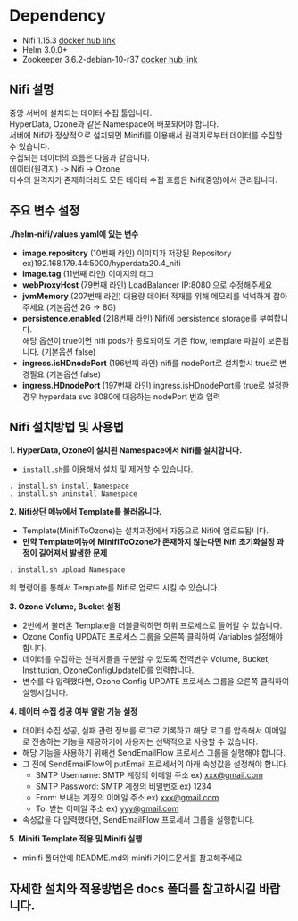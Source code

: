 # Dependency

- Nifi 1.15.3 [docker hub link](https://hub.docker.com/r/apache/nifi/tags)
- Helm 3.0.0+
- Zookeeper 3.6.2-debian-10-r37 [docker hub link](https://hub.docker.com/r/bitnami/zookeeper/tags?page=1&name=3.6.2-debian-10-r37)

## Nifi 설명

중앙 서버에 설치되는 데이터 수집 툴입니다. \
HyperData, Ozone과 같은 Namespace에 배포되어야 합니다. \
서버에 Nifi가 정상적으로 설치되면 Minifi를 이용해서 원격지로부터 데이터를 수집할 수 있습니다. \
수집되는 데이터의 흐름은 다음과 같습니다. \
데이터(원격지) -> Nifi -> Ozone \
다수의 원격지가 존재하더라도 모든 데이터 수집 흐름은 Nifi(중앙)에서 관리됩니다. 

## 주요 변수 설정
**./helm-nifi/values.yaml에 있는 변수**
- **image.repository** (10번째 라인) 이미지가 저장된 Repository \
    ex)192.168.179.44:5000/hyperdata20.4_nifi
- **image.tag** (11번째 라인) 이미지의 태그
- **webProxyHost** (79번째 라인) LoadBalancer IP:8080 으로 수정해주세요
- **jvmMemory** (207번째 라인) 대용량 데이터 적재를 위해 메모리를 넉넉하게 잡아주세요 (기본옵션 2G -> 8G) 
- **persistence.enabled** (218번째 라인) Nifi에 persistence storage를 부여합니다. \
   해당 옵션이 true이면 nifi pods가 종료되어도 기존 flow, template 파일이 보존됩니다. (기본옵션 false)
- **ingress.isHDnodePort** (196번째 라인) nifi를 nodePort로 설치할시 true로 변경필요 (기본옵션 false)
- **ingress.HDnodePort** (197번째 라인) ingress.isHDnodePort를 true로 설정한 경우 hyperdata svc 8080에 대응하는 nodePort 번호 입력

## Nifi 설치방법 및 사용법

**1. HyperData, Ozone이 설치된 Namespace에서 Nifi를 설치합니다.** 
  - `install.sh`를 이용해서 설치 및 제거할 수  있습니다. 
  ```
  . install.sh install Namespace
  . install.sh uninstall Namespace
  ```  

**2. Nifi상단 메뉴에서 Template를 불러옵니다.** 
  - Template(MinifiToOzone)는 설치과정에서 자동으로 Nifi에 업로드됩니다. 
  - **만약 Template메뉴에 MinifiToOzone가 존재하지 않는다면 Nifi 초기화설정 과정이 길어져서 발생한 문제** 
  ```
  . install.sh upload Namespace
  ```      
  위 명령어를 통해서 Template를 Nifi로 업로드 시킬 수 있습니다.

**3. Ozone Volume, Bucket 설정** 
  - 2번에서 불러온 Template을 더블클릭하면 하위 프로세스로 들어갈 수 있습니다. 
  - Ozone Config UPDATE 프로세스 그룹을 오른쪽 클릭하여 Variables 설정해야 합니다. 
  - 데이터를 수집하는 원격지들을 구분할 수 있도록 전역변수 Volume, Bucket, Institution, OzoneConfigUpdateID를 입력합니다. 
  - 변수를 다 입력했다면, Ozone Config UPDATE 프로세스 그룹을 오른쪽 클릭하여 실행시킵니다. 

**4. 데이터 수집 성공 여부 알람 기능 설정**
  - 데이터 수집 성공, 실패 관련 정보를 로그로 기록하고 해당 로그를 압축해서 이메일로 전송하는 기능을 제공하기에 사용자는 선택적으로 사용할 수 있습니다.
  - 해당 기능을 사용하기 위해선 SendEmailFlow 프로세스 그룹을 실행해야 합니다.
  - 그 전에 SendEmailFlow의 putEmail 프로세서의 아래 속성값을 설정해야 합니다.
    * SMTP Username: SMTP 계정의 이메일 주소 ex) xxx@gmail.com
    * SMTP Password: SMTP 계정의 비밀번호 ex) 1234
    * From: 보내는 계정의 이메일 주소 ex) xxx@gmail.com
    * To: 받는 이메일 주소 ex) yyy@gmail.com
  - 속성값을 다 입력했다면, SendEmailFlow 프로세서 그룹을 실행합니다.

**5. Minifi Template 적용 및 Minifi 실행** 
  - minifi 폴더안에 README.md와 minifi 가이드문서를 참고해주세요

## 자세한 설치와 적용방법은 docs 폴더를 참고하시길 바랍니다. ##
